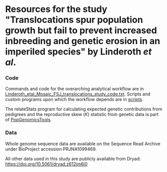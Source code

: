 Resources for the study "Translocations spur population growth but fail to prevent increased 
inbreeding and genetic erosion in an imperiled species" by Linderoth *et al*.
============================================================================================

### Code

Commands and code for the overarching analytical workflow are in [Linderoth_etal_Mosaic_FSJ_translocations_study_code.txt](./Linderoth_etal_Mosaic_FSJ_translocations_study_code.txt). 
Scripts and custom programs upon which the workflow depends are in [scripts](./scripts).
<br>

The relateStats program for calculating expected genetic contributions from pedigrees and the reproductive skew (*K*) statistic 
from genetic data is part of [PopGenomicsTools](https://github.com/tplinderoth/PopGenomicsTools).
<br>

### Data

Whole genome sequence data are available on the Sequence Read Archive under BioProject accession PRJNA1099469.
<br>


All other data used in this study are publicly available from Dryad: <https://doi.org/10.5061/dryad.z612jm6j0>
